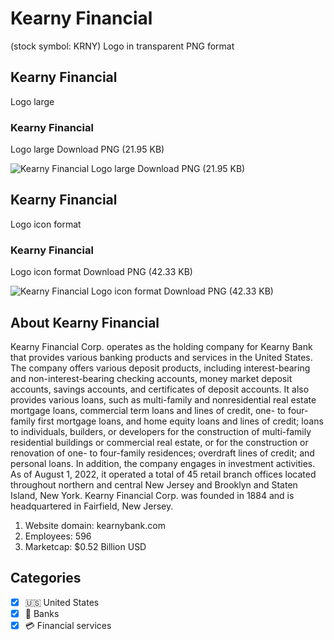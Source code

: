 # Kearny Financial
 (stock symbol: KRNY) Logo in transparent PNG format

## Kearny Financial
 Logo large

### Kearny Financial
 Logo large Download PNG (21.95 KB)

![Kearny Financial
 Logo large Download PNG (21.95 KB)](/img/orig/KRNY_BIG-5670cfb0.png)

## Kearny Financial
 Logo icon format

### Kearny Financial
 Logo icon format Download PNG (42.33 KB)

![Kearny Financial
 Logo icon format Download PNG (42.33 KB)](/img/orig/KRNY-02fc0e01.png)

## About Kearny Financial


Kearny Financial Corp. operates as the holding company for Kearny Bank that provides various banking products and services in the United States. The company offers various deposit products, including interest-bearing and non-interest-bearing checking accounts, money market deposit accounts, savings accounts, and certificates of deposit accounts. It also provides various loans, such as multi-family and nonresidential real estate mortgage loans, commercial term loans and lines of credit, one- to four-family first mortgage loans, and home equity loans and lines of credit; loans to individuals, builders, or developers for the construction of multi-family residential buildings or commercial real estate, or for the construction or renovation of one- to four-family residences; overdraft lines of credit; and personal loans. In addition, the company engages in investment activities. As of August 1, 2022, it operated a total of 45 retail branch offices located throughout northern and central New Jersey and Brooklyn and Staten Island, New York. Kearny Financial Corp. was founded in 1884 and is headquartered in Fairfield, New Jersey.

1. Website domain: kearnybank.com
2. Employees: 596
3. Marketcap: $0.52 Billion USD


## Categories
- [x] 🇺🇸 United States
- [x] 🏦 Banks
- [x] 💳 Financial services

